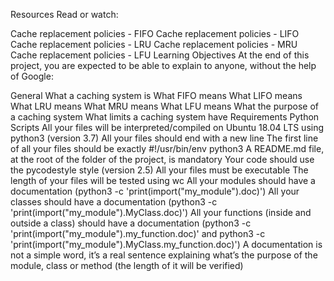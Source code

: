 Resources Read or watch:

Cache replacement policies - FIFO Cache replacement policies - LIFO Cache replacement policies - LRU Cache replacement policies - MRU Cache replacement policies - LFU Learning Objectives At the end of this project, you are expected to be able to explain to anyone, without the help of Google:

General What a caching system is What FIFO means What LIFO means What LRU means What MRU means What LFU means What the purpose of a caching system What limits a caching system have Requirements Python Scripts All your files will be interpreted/compiled on Ubuntu 18.04 LTS using python3 (version 3.7) All your files should end with a new line The first line of all your files should be exactly #!/usr/bin/env python3 A README.md file, at the root of the folder of the project, is mandatory Your code should use the pycodestyle style (version 2.5) All your files must be executable The length of your files will be tested using wc All your modules should have a documentation (python3 -c 'print(import("my_module").doc)') All your classes should have a documentation (python3 -c 'print(import("my_module").MyClass.doc)') All your functions (inside and outside a class) should have a documentation (python3 -c 'print(import("my_module").my_function.doc)' and python3 -c 'print(import("my_module").MyClass.my_function.doc)') A documentation is not a simple word, it’s a real sentence explaining what’s the purpose of the module, class or method (the length of it will be verified)
